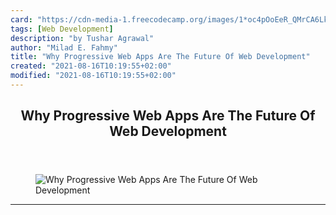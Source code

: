 ```yaml
---
card: "https://cdn-media-1.freecodecamp.org/images/1*oc4pOoEeR_QMrCA6LkF5Kw.jpeg"
tags: [Web Development]
description: "by Tushar Agrawal"
author: "Milad E. Fahmy"
title: "Why Progressive Web Apps Are The Future Of Web Development"
created: "2021-08-16T10:19:55+02:00"
modified: "2021-08-16T10:19:55+02:00"
---
```

<div class="site-wrapper">
<main id="site-main" class="site-main outer">
<div class="inner">
<article class="post-full post tag-web-development tag-pwa tag-web tag-development tag-apps-tag ">
<header class="post-full-header">
<h1 class="post-full-title">Why Progressive Web Apps Are The Future Of Web Development</h1>
</header>
<figure class="post-full-image">
<picture>
<source media="(max-width: 700px)" sizes="1px" srcset="data:image/gif;base64,R0lGODlhAQABAIAAAAAAAP///yH5BAEAAAAALAAAAAABAAEAAAIBRAA7 1w">
<source media="(min-width: 701px)" sizes="(max-width: 800px) 400px,
(max-width: 1170px) 700px,
1400px" srcset="https://cdn-media-1.freecodecamp.org/images/1*oc4pOoEeR_QMrCA6LkF5Kw.jpeg 300w,
https://cdn-media-1.freecodecamp.org/images/1*oc4pOoEeR_QMrCA6LkF5Kw.jpeg 600w,
https://cdn-media-1.freecodecamp.org/images/1*oc4pOoEeR_QMrCA6LkF5Kw.jpeg 1000w,
https://cdn-media-1.freecodecamp.org/images/1*oc4pOoEeR_QMrCA6LkF5Kw.jpeg 2000w">
<img onerror="this.style.display='none'" src="https://cdn-media-1.freecodecamp.org/images/1*oc4pOoEeR_QMrCA6LkF5Kw.jpeg" alt="Why Progressive Web Apps Are The Future Of Web Development">
</picture>
</figure>
<section class="post-full-content">
<div class="post-content medium-migrated-article">
</div>
<hr>
</section>
</article>
</div>
</main>
</div>
<!-- Google Tag Manager (noscript) -->
<!-- End Google Tag Manager (noscript) -->

